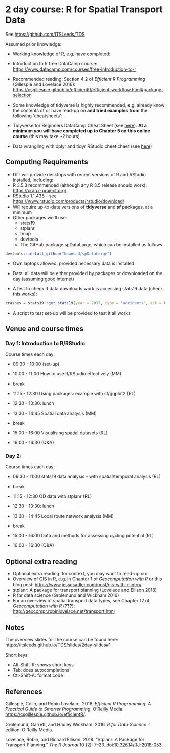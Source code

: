 2 day course: R for Spatial Transport Data
================

See <https://github.com/ITSLeeds/TDS>

Assumed prior knowledge:

-   Working knowledge of R, e.g. have completed:
-   Introduction to R free DataCamp course: <https://www.datacamp.com/courses/free-introduction-to-r>
-   Recommended reading: Section 4.2 of *Efficient R Programming* (Gillespie and Lovelace 2016): <https://csgillespie.github.io/efficientR/efficient-workflow.html#package-selection>

-   Some knowledge of tidyverse is highly recommended, e.g. already know the contents of or have read-up on **and tried examples from** the following 'cheatsheets':
-   Tidyverse for Beginners DataCamp Cheat Sheet (see [here](https://s3.amazonaws.com/assets.datacamp.com/blog_assets/Tidyverse+Cheat+Sheet.pdf)). **At a minimum you will have completed up to Chapter 5 on this online course** (this may take ~2 hours)
-   Data wrangling with dplyr and tidyr RStudio cheet cheet (see [here](https://www.rstudio.com/wp-content/uploads/2015/02/data-wrangling-cheatsheet.pdf))

<!-- **It's in the Analysis directorate** -->
Computing Requirements
----------------------

-   DfT will provide desktops with recent versions of R and RStudio installed, including:
-   R 3.5.3 recommended (although any R 3.5 release should work): <https://cran.r-project.org/>
-   RStudio 1.1.436 - see <https://www.rstudio.com/products/rstudio/download/>
-   Will require up-to-date versions of **tidyverse** and **sf** packages, at a minimum
-   Other packages we'll use:
    -   stats19
    -   stplanr
    -   tmap
    -   devtools
    -   The GitHub package spDataLarge, which can be installed as follows:

``` r
devtools::install_github("Nowosad/spDataLarge")
```

-   Own laptops allowed, provided necessary data is installed

-   Data: all data will be either provided by packages or downloaded on the day (assuming good internet)
-   A test to check if data downloads work is accessing stats19 data (check this works):

``` r
crashes = stats19::get_stats19(year = 2017, type = "accidents", ask = FALSE)
```

-   A script to test set-up will be provided to test it all works

Venue and course times
----------------------

### Day 1: Introduction to R/RStudio

Course times each day:

-   09:30 - 10:00 (set-up)

-   10:00 - 11:00 How to use R/RStudio effectively (MM)

-   break

-   11:15 - 12:30 Using packages: example with sf/ggplot2 (RL)

-   12:30 - 13:30: lunch

-   13:30 - 14:45 Spatial data analysis (MM)

-   break

-   15:00 - 16:00 Visualising spatial datasets (RL)

-   16:00 - 16:30 (Q&A)

### Day 2:

Course times each day:

-   09:30 - 11:00 stats19 data analysis - with spatial/temporal analysis (RL)

-   break

-   11:15 - 12:30 OD data with stplanr (RL)

-   12:30 - 13:30: lunch

-   13:30 - 14:45 Local route network analysis (MM)

-   break

-   15:00 - 16:00 Data and methods for assessing cycling potential (RL)

-   16:00 - 16:30 (Q&A)

<!-- - Download data from open roads: put on test scripts -->

Optional extra reading
----------------------

-   Optional extra reading: for context, you may want to read-up on:
-   Overview of GIS in R, e.g. in Chapter 1 of *Geocomputation with R* or this blog post: <https://www.jessesadler.com/post/gis-with-r-intro/>
-   stplanr: A package for transport planning (Lovelace and Ellison 2018)
-   R for data science (Grolemund and Wickham 2016)
-   For an overview of spatial transport data types, see Chapter 12 of *Geocomputation with R* (<span class="citeproc-not-found" data-reference-id="lovelace_geocomputation_2019">**???**</span>): <http://geocompr.robinlovelace.net/transport.html>

Notes
-----

The overview slides for the course can be found here: <https://itsleeds.github.io/TDS/slides/2day-slides#1>

Short keys:

-   Alt-Shift-K: shows short keys
-   Tab: does autocompletions
-   Ctl-Shift-A: format code

References
----------

Gillespie, Colin, and Robin Lovelace. 2016. *Efficient R Programming: A Practical Guide to Smarter Programming*. O’Reilly Media. <https://csgillespie.github.io/efficientR/>.

Grolemund, Garrett, and Hadley Wickham. 2016. *R for Data Science*. 1 edition. O’Reilly Media.

Lovelace, Robin, and Richard Ellison. 2018. “Stplanr: A Package for Transport Planning.” *The R Journal* 10 (2): 7–23. doi:[10.32614/RJ-2018-053](https://doi.org/10.32614/RJ-2018-053).
